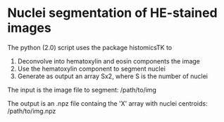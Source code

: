 # Nuclei segmentation of HE-stained images

The python (2.0) script uses the package histomicsTK to
1. Deconvolve into hematoxylin and eosin components the image
2. Use the hematoxylin component to segment nuclei
3. Generate as output an array Sx2, where S is the number of nuclei

The input is the image file to segment: /path/to/img

The output is an .npz file containg the 'X' array with nuclei centroids: /path/to/img.npz